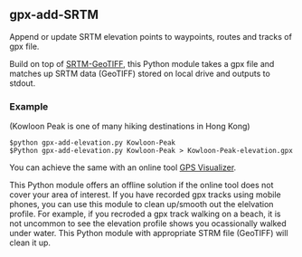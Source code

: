 ## gpx-add-SRTM
Append or update SRTM elevation points to waypoints, routes and tracks of gpx file.

Build on top of [SRTM-GeoTIFF](https://github.com/nicholas-fong/SRTM-GeoTIFF), this Python module takes a gpx file and matches up SRTM data (GeoTIFF) stored on local drive and outputs to stdout.

### Example
(Kowloon Peak is one of many hiking destinations in Hong Kong)
```
$python gpx-add-elevation.py Kowloon-Peak
$Python gpx-add-elevation.py Kowloon-Peak > Kowloon-Peak-elevation.gpx
```

You can achieve the same with an online tool [GPS Visualizer](https://www.gpsvisualizer.com/).

This Python module offers an offline solution if the online tool does not cover your area of interest. If you have recorded gpx tracks using mobile phones, you can use this module to clean up/smooth out the elelvation profile. For example, if you recroded a gpx track walking on a beach, it is not uncommon to see the elevation profile shows you ocassionally walked under water. This Python module with appropriate STRM file (GeoTIFF) will clean it up.

